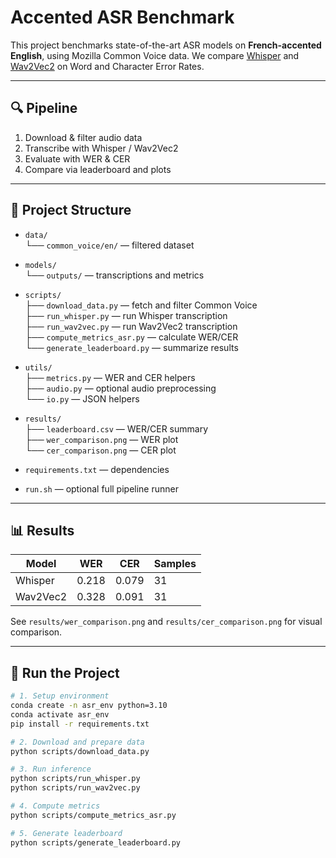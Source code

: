 # Accented ASR Benchmark

This project benchmarks state-of-the-art ASR models on **French-accented English**, using Mozilla Common Voice data. We compare [Whisper](https://github.com/openai/whisper) and [Wav2Vec2](https://github.com/facebookresearch/fairseq/tree/main/examples/wav2vec) on Word and Character Error Rates.

---

## 🔍 Pipeline

1. Download & filter audio data  
2. Transcribe with Whisper / Wav2Vec2  
3. Evaluate with WER & CER  
4. Compare via leaderboard and plots

---

## 📁 Project Structure

- `data/`  
  └── `common_voice/en/` — filtered dataset  

- `models/`  
  └── `outputs/` — transcriptions and metrics  

- `scripts/`  
  ├── `download_data.py` — fetch and filter Common Voice  
  ├── `run_whisper.py` — run Whisper transcription  
  ├── `run_wav2vec.py` — run Wav2Vec2 transcription  
  ├── `compute_metrics_asr.py` — calculate WER/CER  
  └── `generate_leaderboard.py` — summarize results  

- `utils/`  
  ├── `metrics.py` — WER and CER helpers  
  ├── `audio.py` — optional audio preprocessing  
  └── `io.py` — JSON helpers  

- `results/`  
  ├── `leaderboard.csv` — WER/CER summary  
  ├── `wer_comparison.png` — WER plot  
  └── `cer_comparison.png` — CER plot  

- `requirements.txt` — dependencies  
- `run.sh` — optional full pipeline runner

---

## 📊 Results

| Model     | WER   | CER   | Samples |
|-----------|-------|-------|---------|
| Whisper   | 0.218 | 0.079 | 31      |
| Wav2Vec2  | 0.328 | 0.091 | 31      |

See `results/wer_comparison.png` and `results/cer_comparison.png` for visual comparison.

---

## 🚀 Run the Project

```bash
# 1. Setup environment
conda create -n asr_env python=3.10
conda activate asr_env
pip install -r requirements.txt

# 2. Download and prepare data
python scripts/download_data.py

# 3. Run inference
python scripts/run_whisper.py
python scripts/run_wav2vec.py

# 4. Compute metrics
python scripts/compute_metrics_asr.py

# 5. Generate leaderboard
python scripts/generate_leaderboard.py

